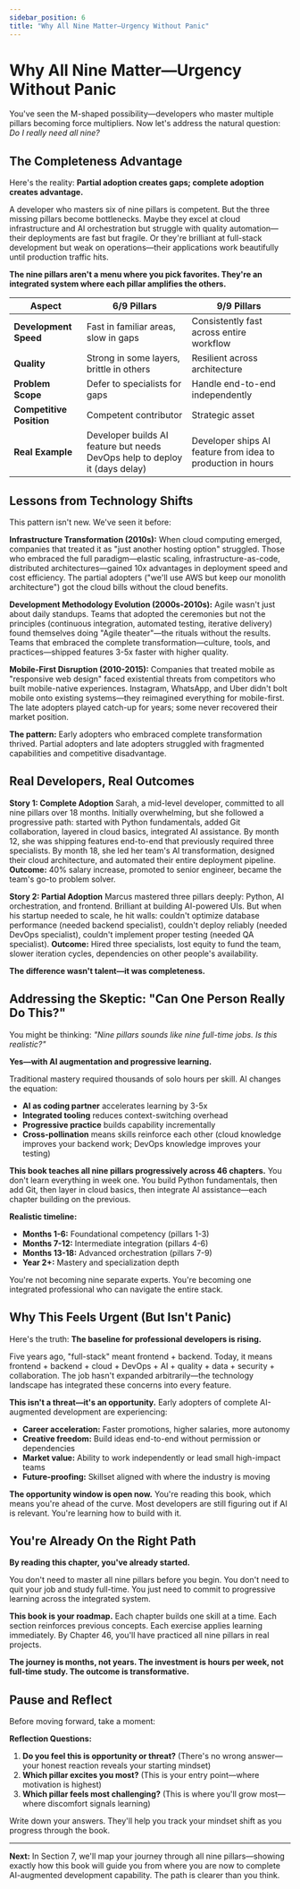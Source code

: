 ```yaml
---
sidebar_position: 6
title: "Why All Nine Matter—Urgency Without Panic"
---
```


# Why All Nine Matter—Urgency Without Panic

You've seen the M-shaped possibility—developers who master multiple pillars becoming force multipliers. Now let's address the natural question: *Do I really need all nine?*

## The Completeness Advantage

Here's the reality: **Partial adoption creates gaps; complete adoption creates advantage.**

A developer who masters six of nine pillars is competent. But the three missing pillars become bottlenecks. Maybe they excel at cloud infrastructure and AI orchestration but struggle with quality automation—their deployments are fast but fragile. Or they're brilliant at full-stack development but weak on operations—their applications work beautifully until production traffic hits.

**The nine pillars aren't a menu where you pick favorites. They're an integrated system where each pillar amplifies the others.**

| Aspect | 6/9 Pillars | 9/9 Pillars |
|--------|-------------|-------------|
| **Development Speed** | Fast in familiar areas, slow in gaps | Consistently fast across entire workflow |
| **Quality** | Strong in some layers, brittle in others | Resilient across architecture |
| **Problem Scope** | Defer to specialists for gaps | Handle end-to-end independently |
| **Competitive Position** | Competent contributor | Strategic asset |
| **Real Example** | Developer builds AI feature but needs DevOps help to deploy it (days delay) | Developer ships AI feature from idea to production in hours |

## Lessons from Technology Shifts

This pattern isn't new. We've seen it before:

**Infrastructure Transformation (2010s):** When cloud computing emerged, companies that treated it as "just another hosting option" struggled. Those who embraced the full paradigm—elastic scaling, infrastructure-as-code, distributed architectures—gained 10x advantages in deployment speed and cost efficiency. The partial adopters ("we'll use AWS but keep our monolith architecture") got the cloud bills without the cloud benefits.

**Development Methodology Evolution (2000s-2010s):** Agile wasn't just about daily standups. Teams that adopted the ceremonies but not the principles (continuous integration, automated testing, iterative delivery) found themselves doing "Agile theater"—the rituals without the results. Teams that embraced the complete transformation—culture, tools, and practices—shipped features 3-5x faster with higher quality.

**Mobile-First Disruption (2010-2015):** Companies that treated mobile as "responsive web design" faced existential threats from competitors who built mobile-native experiences. Instagram, WhatsApp, and Uber didn't bolt mobile onto existing systems—they reimagined everything for mobile-first. The late adopters played catch-up for years; some never recovered their market position.

**The pattern:** Early adopters who embraced complete transformation thrived. Partial adopters and late adopters struggled with fragmented capabilities and competitive disadvantage.

## Real Developers, Real Outcomes

**Story 1: Complete Adoption**
Sarah, a mid-level developer, committed to all nine pillars over 18 months. Initially overwhelming, but she followed a progressive path: started with Python fundamentals, added Git collaboration, layered in cloud basics, integrated AI assistance. By month 12, she was shipping features end-to-end that previously required three specialists. By month 18, she led her team's AI transformation, designed their cloud architecture, and automated their entire deployment pipeline. **Outcome:** 40% salary increase, promoted to senior engineer, became the team's go-to problem solver.

**Story 2: Partial Adoption**
Marcus mastered three pillars deeply: Python, AI orchestration, and frontend. Brilliant at building AI-powered UIs. But when his startup needed to scale, he hit walls: couldn't optimize database performance (needed backend specialist), couldn't deploy reliably (needed DevOps specialist), couldn't implement proper testing (needed QA specialist). **Outcome:** Hired three specialists, lost equity to fund the team, slower iteration cycles, dependencies on other people's availability.

**The difference wasn't talent—it was completeness.**

## Addressing the Skeptic: "Can One Person Really Do This?"

You might be thinking: *"Nine pillars sounds like nine full-time jobs. Is this realistic?"*

**Yes—with AI augmentation and progressive learning.**

Traditional mastery required thousands of solo hours per skill. AI changes the equation:
- **AI as coding partner** accelerates learning by 3-5x
- **Integrated tooling** reduces context-switching overhead
- **Progressive practice** builds capability incrementally
- **Cross-pollination** means skills reinforce each other (cloud knowledge improves your backend work; DevOps knowledge improves your testing)

**This book teaches all nine pillars progressively across 46 chapters.** You don't learn everything in week one. You build Python fundamentals, then add Git, then layer in cloud basics, then integrate AI assistance—each chapter building on the previous.

**Realistic timeline:**
- **Months 1-6:** Foundational competency (pillars 1-3)
- **Months 7-12:** Intermediate integration (pillars 4-6)
- **Months 13-18:** Advanced orchestration (pillars 7-9)
- **Year 2+:** Mastery and specialization depth

You're not becoming nine separate experts. You're becoming one integrated professional who can navigate the entire stack.

## Why This Feels Urgent (But Isn't Panic)

Here's the truth: **The baseline for professional developers is rising.**

Five years ago, "full-stack" meant frontend + backend. Today, it means frontend + backend + cloud + DevOps + AI + quality + data + security + collaboration. The job hasn't expanded arbitrarily—the technology landscape has integrated these concerns into every feature.

**This isn't a threat—it's an opportunity.** Early adopters of complete AI-augmented development are experiencing:
- **Career acceleration:** Faster promotions, higher salaries, more autonomy
- **Creative freedom:** Build ideas end-to-end without permission or dependencies
- **Market value:** Ability to work independently or lead small high-impact teams
- **Future-proofing:** Skillset aligned with where the industry is moving

**The opportunity window is open now.** You're reading this book, which means you're ahead of the curve. Most developers are still figuring out if AI is relevant. You're learning how to build with it.

## You're Already On the Right Path

**By reading this chapter, you've already started.**

You don't need to master all nine pillars before you begin. You don't need to quit your job and study full-time. You just need to commit to progressive learning across the integrated system.

**This book is your roadmap.** Each chapter builds one skill at a time. Each section reinforces previous concepts. Each exercise applies learning immediately. By Chapter 46, you'll have practiced all nine pillars in real projects.

**The journey is months, not years. The investment is hours per week, not full-time study. The outcome is transformative.**

## Pause and Reflect

Before moving forward, take a moment:

**Reflection Questions:**
1. **Do you feel this is opportunity or threat?** (There's no wrong answer—your honest reaction reveals your starting mindset)
2. **Which pillar excites you most?** (This is your entry point—where motivation is highest)
3. **Which pillar feels most challenging?** (This is where you'll grow most—where discomfort signals learning)

Write down your answers. They'll help you track your mindset shift as you progress through the book.

---

**Next:** In Section 7, we'll map your journey through all nine pillars—showing exactly how this book will guide you from where you are now to complete AI-augmented development capability. The path is clearer than you think.
